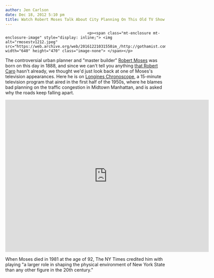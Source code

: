 ```yaml
---
author: Jen Carlson
date: Dec 18, 2012 5:10 pm
title: Watch Robert Moses Talk About City Planning On This Old TV Show
---
```


	
										<p><span class="mt-enclosure mt-enclosure-image" style="display: inline;"> <img alt="rmosestv1212.jpeg" src="https://web.archive.org/web/20161221031550im_/http://gothamist.com/attachments/arts_jen/rmosestv1212.jpeg" width="640" height="470" class="image-none"> </span></p>

<p>The controversial urban planner and &quot;master builder&quot; <a href="https://web.archive.org/web/20161221031550/http://gothamist.com/tags/robertmoses">Robert Moses</a> was born on this day in 1888, and since we can&apos;t tell you anything <a href="https://web.archive.org/web/20161221031550/http://www.amazon.com/Power-Broker-Robert-Moses-Fall/dp/0394720245">that Robert Caro</a> hasn&apos;t already, we thought we&apos;d just look back at one of Moses&apos;s television appearances. Here he is on <a href="https://web.archive.org/web/20161221031550/http://www.imdb.com/title/tt0366050/">Longines Chronoscope</a>, a 15-minute television program that aired in the first half of the 1950s, where he blames bad planning on the traffic congestion in Midtown Manhattan, and is asked why the roads keep falling apart.</p>

<p><iframe width="640" height="480" src="https://web.archive.org/web/20161221031550if_/http://www.youtube-nocookie.com/embed/FqiwKDblFUE" frameborder="0" allowfullscreen></iframe></p>

<p>When Moses died in 1981 at the age of 92, The NY Times credited him with playing &quot;a larger role in shaping the physical environment of New York State than any other figure in the 20th century.&quot;</p>					
										
									
				